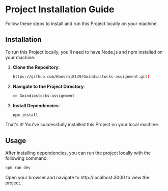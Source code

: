#  Project Installation Guide

Follow these steps to install and run this Project locally on your machine.

## Installation

To run this Project locally, you'll need to have Node.js and npm installed on your machine.

1. **Clone the Repository**: 
    ```bash
    https://github.com/Hansraj8149/Goindiastocks-assignment.git)
    ```

2. **Navigate to the Project Directory**:
    ```bash
    cd Goindiastocks-assignment
    ```

3. **Install Dependencies**:
    ```bash
    npm install
    ```

That's it! You've successfully installed this Project on your local machine.

## Usage

After installing dependencies, you can run the project locally with the following command:

```bash
npm run dev
```
Open your browser and navigate to http://localhost:3000 to view the project.

